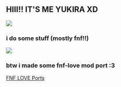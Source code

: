 ## HIII!! IT'S ME YUKIRA XD

![](https://media.tenor.com/z88st-CKXoUAAAAM/chika-yeah.gif)

### i do some stuff (mostly fnf!!)

![](https://media.tenor.com/QP5oPAHHG2YAAAAM/friday-night-funkin-fnf.gif)

### btw i made some fnf-love mod port :3
[FNF LOVE Ports](https://github.com/FellynYukira/FellynYukira/tree/main/FNF-LOVE-Ports)
